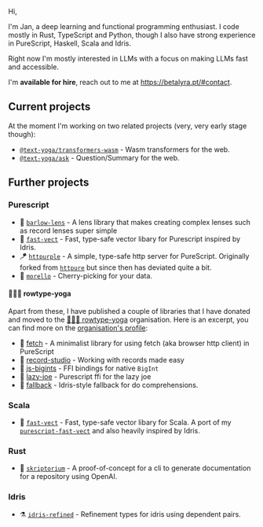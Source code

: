 Hi,

I'm Jan, a deep learning and functional programming enthusiast. I code mostly in Rust, TypeScript and Python, though I also have strong experience in PureScript, Haskell, Scala and Idris.

Right now I'm mostly interested in LLMs with a focus on making LLMs fast and accessible.

I'm **available for hire**, reach out to me at https://betalyra.pt/#contact.

## Current projects

At the moment I'm working on two related projects (very, very early stage though):

- [`@text-yoga/transformers-wasm`](https://github.com/text-yoga/transformers-wasm) - Wasm transformers for the web.
- [`@text-yoga/ask`](https://github.com/text-yoga/ask) - Question/Summary for the web.

## Further projects

### Purescript

- 🔭 [`barlow-lens`](https://github.com/sigma-andex/purescript-barlow-lens) - A lens library that makes creating complex lenses such as record lenses super simple
- 🐆 [`fast-vect`](https://github.com/sigma-andex/purescript-fast-vect) - Fast, type-safe vector libary for Purescript inspired by Idris.
- 🪁 [`httpurple`](https://github.com/sigma-andex/purescript-httpurple) - A simple, type-safe http server for PureScript. Originally forked from [`httpure`](https://github.com/citizennet/purescript-httpure) but since then has deviated quite a bit.
- 🍒 [`morello`](https://github.com/sigma-andex/purescript-morello) - Cherry-picking for your data.

#### 🧘🏾‍♀️ rowtype-yoga

Apart from these, I have published a couple of libraries that I have donated and moved to the [🧘🏾‍♀️ rowtype-yoga](https://github.com/rowtype-yoga/) organisation. Here is an excerpt, you can find more on the [organisation's profile](https://github.com/rowtype-yoga/):

- 💌 [fetch](https://github.com/rowtype-yoga/purescript-fetch) - A minimalist library for using fetch (aka browser http client) in PureScript
- 📀 [record-studio](https://github.com/rowtype-yoga/purescript-record-studio) - Working with records made easy
- 🧮 [js-bigints](https://github.com/rowtype-yoga/purescript-js-bigints) - FFI bindings for native `BigInt`
- 🦥 [lazy-joe](https://github.com/rowtype-yoga/purescript-lazy-joe) - Purescript ffi for the lazy joe
- 🦾 [fallback](https://github.com/rowtype-yoga/purescript-fallback) - Idris-style fallback for do comprehensions.

### Scala

- 🐆 [`fast-vect`](https://github.com/sigma-andex/scala-fast-vect) - Fast, type-safe vector libary for Scala. A port of my [`purescript-fast-vect`](https://github.com/sigma-andex/purescript-fast-vect) and also heavily inspired by Idris.

### Rust

- 🤖 [`skriptorium`](https://github.com/sigma-andex/skriptorium) - A proof-of-concept for a cli to generate documentation for a repository using OpenAI.

### Idris

- ⚗️ [`idris-refined`](https://github.com/sigma-andex/idris-refined) - Refinement types for idris using dependent pairs.
